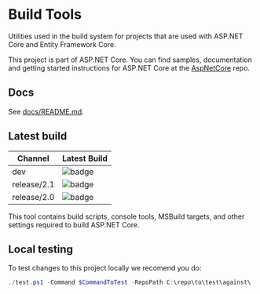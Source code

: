 Build Tools
===========

Utilities used in the build system for projects that are used with ASP.NET Core and Entity Framework Core.

This project is part of ASP.NET Core. You can find samples, documentation and getting started instructions for ASP.NET Core at the [AspNetCore](https://github.com/aspnet/AspNetCore) repo.

## Docs

See [docs/README.md](./docs/README.md).

## Latest build

Channel        | Latest Build
---------------|:---------------
dev            | ![badge][dev-badge]
release/2.1    | ![badge][rel-2.1-badge]
release/2.0    | ![badge][rel-2.0-badge]

[dev-badge]: https://aspnetcore.blob.core.windows.net/buildtools/korebuild/channels/dev/badge.svg
[rel-2.1-badge]: https://aspnetcore.blob.core.windows.net/buildtools/korebuild/channels/release/2.1/badge.svg
[rel-2.0-badge]: https://aspnetcore.blob.core.windows.net/buildtools/korebuild/channels/release/2.0/badge.svg

This tool contains build scripts, console tools, MSBuild targets, and other settings required to build ASP.NET Core.


## Local testing
To test changes to this project locally we recomend you do:

```ps1
./test.ps1 -Command $CommandToTest -RepoPath C:\repo\to\test\against\
```
